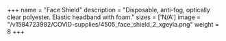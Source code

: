 +++
name = "Face Shield"
description = "Disposable, anti-fog, optically clear polyester. Elastic headband with foam."
sizes = ['N/A']
image = "/v1584723982/COVID-supplies/4505_face_shield_2_xgeyla.png"
weight = 8
+++
